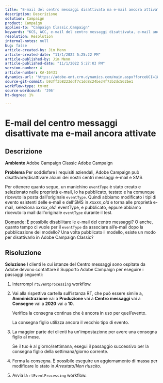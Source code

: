 ```yaml
---
title: "E-mail del centro messaggi disattivato ma e-mail ancora attivate"
description: Descrizione
solution: Campaign
product: Campaign
applies-to: "Campaign Classic,Campaign"
keywords: "KCS, ACC, e-mail del centro messaggi disattivata, e-mail ancora attivate, Adobe Campaign Classic, Adobe Campaign, risoluzione dei problemi"
resolution: Resolution
internal-notes: null
bug: false
article-created-by: Jim Menn
article-created-date: "11/1/2022 5:25:22 PM"
article-published-by: Jim Menn
article-published-date: "11/1/2022 5:27:03 PM"
version-number: 4
article-number: KA-16431
dynamics-url: "https://adobe-ent.crm.dynamics.com/main.aspx?forceUCI=1&pagetype=entityrecord&etn=knowledgearticle&id=ded77429-0a5a-ed11-9561-6045bd006a22"
source-git-commit: b93ff3b8223ddf7c1dd8c24be34f73b2dc562be1
workflow-type: tm+mt
source-wordcount: '296'
ht-degree: 1%

---
```


# E-mail del centro messaggi disattivate ma e-mail ancora attivate

## Descrizione


<b>Ambiente</b>
Adobe Campaign Classic Adobe Campaign

<b>Problema</b>
Per soddisfare i requisiti aziendali, Adobe Campaign può disattivare/disattivare alcuni dei nostri centri messaggi e-mail e SMS.

Per ottenere quanto segue, un manichino `eventType` è stato creato e selezionato nelle proprietà e-mail, lo ha pubblicato, testato e ha comunque ricevuto la posta dall&#39;originale `eventType`.
Quindi abbiamo modificato i tipi di evento esistenti delle e-mail e dell’SMS in *xxxxx_old* e torna alle proprietà e-mail, seleziona *xxxxx_old*  eventType, e pubblicato, eppure abbiamo ricevuto la mail dall&#39;originale `eventType` durante il test.

<u>Domande</u>: È possibile disabilitare le e-mail del centro messaggi?
O anche, quanto tempo ci vuole per il `eventType` da associare all’e-mail dopo la pubblicazione del modello?
Una volta pubblicato il modello, esiste un modo per disattivarlo in Adobe Campaign Classic?


## Risoluzione


<b>Soluzione</b>
I clienti le cui istanze del Centro messaggi sono ospitate da Adobe devono contattare il Supporto Adobe Campaign per eseguire i passaggi seguenti:

1. Interrompi `rtEventprocessing` workflow.
2. Vai alla rispettiva cartella sull’istanza RT, che può essere simile a, <b>Amministrazione</b> vai a <b>Produzione</b> vai a <b>Centro messaggi</b> vai a <b>Consegne</b> vai a <b>2020</b> vai a <b>10</b>.

   Verifica la consegna continua che è ancora in uso per quell’evento.

   La consegna figlio utilizza ancora il vecchio tipo di evento.
3. La maggior parte dei clienti ha un&#39;impostazione per avere una consegna figlio al mese.

   Se il tuo è al giorno/settimana, esegui il passaggio successivo per la consegna figlio della settimana/giorno corrente.
4. Ferma la consegna. È possibile eseguire un aggiornamento di massa per modificare lo stato in *Arrestato*/*Non riuscito*.
5. Avvia la `rtEventProcessing` workflow.

